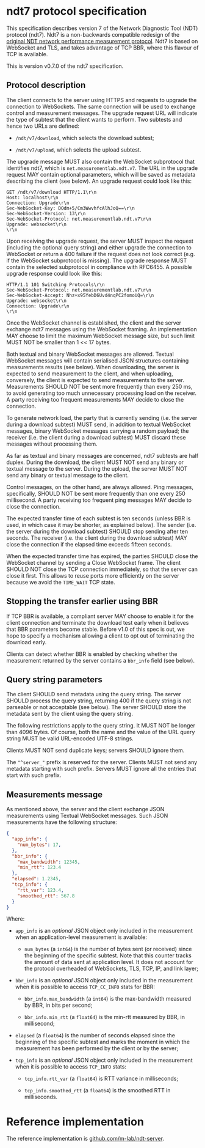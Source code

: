 # ndt7 protocol specification

This specification describes version 7 of the Network Diagnostic
Tool (NDT) protocol (ndt7). Ndt7 is a non-backwards compatible
redesign of the [original NDT network performance measurement
protocol](https://github.com/ndt-project/ndt). Ndt7 is based on
WebSocket and TLS, and takes advantage of TCP BBR, where this
flavour of TCP is available.

This is version v0.7.0 of the ndt7 specification.

## Protocol description

The client connects to the server using HTTPS and requests to upgrade the
connection to WebSockets. The same connection will be used to exchange
control and measurement messages. The upgrade request URL will indicate
the type of subtest that the client wants to perform. Two subtests and
hence two URLs are defined:

- `/ndt/v7/download`, which selects the download subtest;

- `/ndt/v7/upload`, which selects the upload subtest.

The upgrade message MUST also contain the WebSocket subprotocol that
identifies ndt7, which is `net.measurementlab.ndt.v7`. The URL in the
upgrade request MAY contain optional parameters, which will be saved
as metadata describing the client (see below).  An upgrade request
could look like this:

```
GET /ndt/v7/download HTTP/1.1\r\n
Host: localhost\r\n
Connection: Upgrade\r\n
Sec-WebSocket-Key: DOdm+5/Cm3WwvhfcAlhJoQ==\r\n
Sec-WebSocket-Version: 13\r\n
Sec-WebSocket-Protocol: net.measurementlab.ndt.v7\r\n
Upgrade: websocket\r\n
\r\n
```

Upon receiving the upgrade request, the server MUST inspect the
request (including the optional query string) and either upgrade
the connection to WebSocket or return a 400 failure if the
request does not look correct (e.g. if the WebSocket subprotocol
is missing). The upgrade response MUST contain the selected
subprotocol in compliance with RFC6455. A possible upgrade response
could look like this:

```
HTTP/1.1 101 Switching Protocols\r\n
Sec-WebSocket-Protocol: net.measurementlab.ndt.v7\r\n
Sec-WebSocket-Accept: Nhz+x95YebD6Uvd4nqPC2fomoUQ=\r\n
Upgrade: websocket\r\n
Connection: Upgrade\r\n
\r\n
```

Once the WebSocket channel is established, the client and the server
exchange ndt7 messages using the WebSocket framing. An implementation MAY
choose to limit the maximum WebSocket message size, but such limit MUST
NOT be smaller than 1 << 17 bytes.

Both textual and binary WebSocket messages are allowed. Textual WebSocket
messages will contain serialised JSON structures containing measurements
results (see below). When downloading, the server is expected to send
measurement to the client, and when uploading, conversely, the client is
expected to send measurements to the server. Measurements SHOULD
NOT be sent more frequently than every 250 ms, to avoid generating too
much unnecessary processing load on the receiver. A party receiving
too frequent measurements MAY decide to close the connection.

To generate network load, the party that is currently sending (i.e. the
server during a download subtest) MUST send, in addition to textual
WebSocket messages, binary WebSocket messages carrying a random payload;
the receiver (i.e. the client during a download subtest) MUST discard
these messages without processing them.

As far as textual and binary messages are concerned, ndt7 subtests are
half duplex. During the download, the client MUST NOT send any binary
or textual message to the server. During the upload, the server MUST NOT
send any binary or textual message to the client.

Control messages, on the other hand, are always allowed. Ping messages,
specifically, SHOULD NOT be sent more frequently than one every 250
millisecond. A party receiving too frequent ping messages MAY decide
to close the connection.

The expected transfer time of each subtest is ten seconds (unless BBR
is used, in which case it may be shorter, as explained below). The sender
(i.e. the server during the download subtest) SHOULD stop sending after
ten seconds. The receiver (i.e. the client during the download subtest) MAY
close the connection if the elapsed time exceeds fifteen seconds.

When the expected transfer time has expired, the parties SHOULD close
the WebSocket channel by sending a Close WebSocket frame. The client
SHOULD NOT close the TCP connection immediately, so that the server can
close it first. This allows to reuse ports more efficiently on the
server because we avoid the `TIME_WAIT` TCP state.

## Stopping the transfer earlier using BBR

If TCP BBR is available, a compliant server MAY choose to enable it
for the client connection and terminate the download test early when
it believes that BBR parameters become stable. Before v1.0 of this
spec is out, we hope to specify a mechanism allowing a client to opt out
of terminating the download early.

Clients can detect whether BBR is enabled by checking whether the measurement
returned by the server contains a `bbr_info` field (see below).

## Query string parameters

The client SHOULD send metadata using the query string. The server
SHOULD process the query string, returning 400 if the query string is
not parseable or not acceptable (see below). The server SHOULD store
the metadata sent by the client using the query string.

The following restrictions apply to the query string. It MUST NOT be
longer than 4096 bytes. Of course, both the name and the value of the
URL query string MUST be valid URL-encoded UTF-8 strings.

Clients MUST NOT send duplicate keys; servers SHOULD ignore them.

The `"^server_"` prefix is reserved for the server. Clients MUST not send any
metadata starting with such prefix. Servers MUST ignore all the entries that
start with such prefix.

## Measurements message

As mentioned above, the server and the client exchange JSON measurements
using Textual WebSocket messages. Such JSON measurements have the following
structure:

```json
{
  "app_info": {
    "num_bytes": 17,
  },
  "bbr_info": {
    "max_bandwidth": 12345,
    "min_rtt": 123.4
  },
  "elapsed": 1.2345,
  "tcp_info": {
    "rtt_var": 123.4,
    "smoothed_rtt": 567.8
  }
}
```

Where:

- `app_info` is an _optional_ JSON object only included in the measurement
  when an application-level measurement is available:

    - `num_bytes` (a `int64`) is the number of bytes sent (or received) since
      the beginning of the specific subtest. Note that this counter tracks the
      amount of data sent at application level. It does not account for the
      protocol overheaded of WebSockets, TLS, TCP, IP, and link layer;

- `bbr_info` is an _optional_ JSON object only included in the measurement
  when it is possible to access `TCP_CC_INFO` stats for BBR:

    - `bbr_info.max_bandwidth` (a `int64`) is the max-bandwidth measured by
       BBR, in bits per second;

    - `bbr_info.min_rtt` (a `float64`) is the min-rtt measured by BBR,
      in millisecond;

- `elapsed` (a `float64`) is the number of seconds elapsed since the beginning
  of the specific subtest and marks the moment in which the measurement has
  been performed by the client or by the server;

- `tcp_info` is an _optional_ JSON object only included in the measurement
  when it is possible to access `TCP_INFO` stats:

    - `tcp_info.rtt_var` (a `float64`) is RTT variance in milliseconds;

    - `tcp_info.smoothed_rtt` (a `float64`) is the smoothed RTT in milliseconds.

# Reference implementation

The reference implementation is [github.com/m-lab/ndt-server](
https://github.com/m-lab/ndt-server).
